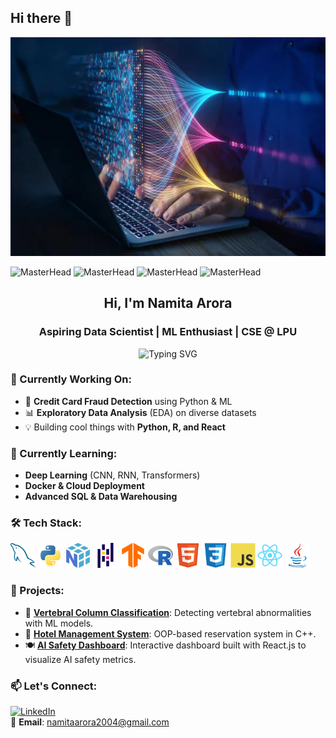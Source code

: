## Hi there 👋

<p align="center">
  <img src="https://raw.githubusercontent.com/Namita-010304/Namita-010304/main/my%20img.webp" style="height: 350px; width: 100%; object-fit: cover;" />
</p>

![MasterHead](https://camo.githubusercontent.com/0c9b298d1318c6b3941f56b5c1bcad0b5c0ad6fc4d8f9a528b08d355a16e8f1a/68747470733a2f2f63646e2e616e696d656469612e6465762f75706c6f6164732f6f726967696e616c2f3135322f3135323638322e676966)
![MasterHead](https://user-images.githubusercontent.com/82999579/132934744-131c3c1d-4e4c-4e58-a3d5-46f3ed1d62b1.gif)
![MasterHead](https://cdn.dribbble.com/users/1162077/screenshots/3848914/programmer.gif)
![MasterHead](https://miro.medium.com/v2/resize:fit:1400/format:webp/1*Gz_R1S1rNDuRjZmpNWx3jA.gif)

<!-- Intro Section -->
<h2 align="center">Hi, I'm Namita Arora</h2>
<h3 align="center">Aspiring Data Scientist | ML Enthusiast | CSE @ LPU</h3>
<p align="center">
  <img src="https://readme-typing-svg.demolab.com/?lines=Data+Science+Enthusiast;Machine+Learning+Explorer;CSE+Student+@+LPU&center=true&width=500&height=50" alt="Typing SVG" />
</p>

### 🔭 Currently Working On:
- 🚀 **Credit Card Fraud Detection** using Python & ML
- 📊 **Exploratory Data Analysis** (EDA) on diverse datasets
- 💡 Building cool things with **Python, R, and React**

### 🧠 Currently Learning:
- **Deep Learning** (CNN, RNN, Transformers)
- **Docker & Cloud Deployment**
- **Advanced SQL & Data Warehousing**

### 🛠️ Tech Stack:  
<p align="left">
  <img src="https://raw.githubusercontent.com/devicons/devicon/master/icons/mysql/mysql-original.svg" alt="MySQL" width="40" height="40"/>
  <img src="https://raw.githubusercontent.com/devicons/devicon/master/icons/python/python-original.svg" alt="Python" width="40" height="40"/>
  <img src="https://raw.githubusercontent.com/devicons/devicon/master/icons/numpy/numpy-original.svg" alt="NumPy" width="40" height="40"/>
  <img src="https://raw.githubusercontent.com/devicons/devicon/master/icons/pandas/pandas-original.svg" alt="Pandas" width="40" height="40"/>
  <img src="https://raw.githubusercontent.com/devicons/devicon/master/icons/tensorflow/tensorflow-original.svg" alt="TensorFlow" width="40" height="40"/>
  <img src="https://raw.githubusercontent.com/devicons/devicon/master/icons/r/r-original.svg" alt="R" width="40" height="40"/>
  <img src="https://raw.githubusercontent.com/devicons/devicon/master/icons/html5/html5-original.svg" alt="HTML5" width="40" height="40"/>
  <img src="https://raw.githubusercontent.com/devicons/devicon/master/icons/css3/css3-original.svg" alt="CSS3" width="40" height="40"/>
  <img src="https://raw.githubusercontent.com/devicons/devicon/master/icons/javascript/javascript-original.svg" alt="JavaScript" width="40" height="40"/>
  <img src="https://raw.githubusercontent.com/devicons/devicon/master/icons/react/react-original.svg" alt="React" width="40" height="40"/>
  <img src="https://raw.githubusercontent.com/devicons/devicon/master/icons/java/java-original.svg" alt="Java" width="40" height="40"/>
</p>

### 🚀 Projects:
- 🔐 **[Vertebral Column Classification](https://github.com/Namita-010304/classification-of-vertebral-column-)**: Detecting vertebral abnormalities with ML models.
- 🏨 **[Hotel Management System](https://github.com/Namita-010304/HotelManagementSystem)**: OOP-based reservation system in C++.
- 🍽️ **[AI Safety Dashboard](https://github.com/Namita-010304/aisafetydashboard)**: Interactive dashboard built with React.js to visualize AI safety metrics.

### 📫 Let's Connect:
[![LinkedIn](https://img.shields.io/badge/-LinkedIn-blue?style=flat&logo=Linkedin&logoColor=white)](https://www.linkedin.com/in/namita-arora-/)  
📧 **Email**: namitaarora2004@gmail.com
